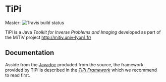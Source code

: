 # TiPi

Master: ![Travis build status](https://travis-ci.org/emmt/TiPi.svg?branch=eric-devel)

TiPi is a Java *Toolkit for Inverse Problems and Imaging* developed as part of
the MiTiV project <http://mitiv.univ-lyon1.fr/>


## Documentation

Asside from the [Javadoc](http://emmt.github.io/TiPi/) produded from the
source, the framework provided by TiPi is described in the
[*TiPi Framework*](http://emmt.github.io/TiPi) which we recommend to
read first.

